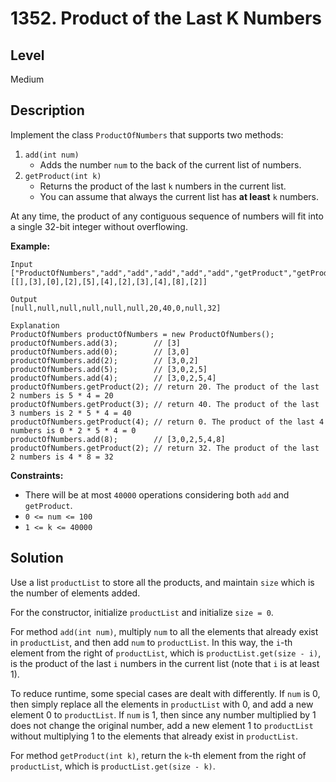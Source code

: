 # 1352. Product of the Last K Numbers
## Level
Medium

## Description
Implement the class `ProductOfNumbers` that supports two methods:

1. `add(int num)`
   * Adds the number `num` to the back of the current list of numbers.
2. `getProduct(int k)`
   * Returns the product of the last `k` numbers in the current list.
   * You can assume that always the current list has **at least** `k` numbers.

At any time, the product of any contiguous sequence of numbers will fit into a single 32-bit integer without overflowing.

**Example:**
```
Input
["ProductOfNumbers","add","add","add","add","add","getProduct","getProduct","getProduct","add","getProduct"]
[[],[3],[0],[2],[5],[4],[2],[3],[4],[8],[2]]

Output
[null,null,null,null,null,null,20,40,0,null,32]

Explanation
ProductOfNumbers productOfNumbers = new ProductOfNumbers();
productOfNumbers.add(3);        // [3]
productOfNumbers.add(0);        // [3,0]
productOfNumbers.add(2);        // [3,0,2]
productOfNumbers.add(5);        // [3,0,2,5]
productOfNumbers.add(4);        // [3,0,2,5,4]
productOfNumbers.getProduct(2); // return 20. The product of the last 2 numbers is 5 * 4 = 20
productOfNumbers.getProduct(3); // return 40. The product of the last 3 numbers is 2 * 5 * 4 = 40
productOfNumbers.getProduct(4); // return 0. The product of the last 4 numbers is 0 * 2 * 5 * 4 = 0
productOfNumbers.add(8);        // [3,0,2,5,4,8]
productOfNumbers.getProduct(2); // return 32. The product of the last 2 numbers is 4 * 8 = 32 
```

**Constraints:**

* There will be at most `40000` operations considering both `add` and `getProduct`.
* `0 <= num <= 100`
* `1 <= k <= 40000`

## Solution
Use a list `productList` to store all the products, and maintain `size` which is the number of elements added.

For the constructor, initialize `productList` and initialize `size = 0`.

For method `add(int num)`, multiply `num` to all the elements that already exist in `productList`, and then add `num` to `productList`. In this way, the `i`-th element from the right of `productList`, which is `productList.get(size - i)`, is the product of the last `i` numbers in the current list (note that `i` is at least 1).

To reduce runtime, some special cases are dealt with differently. If `num` is 0, then simply replace all the elements in `productList` with 0, and add a new element 0 to `productList`. If `num` is 1, then since any number multiplied by 1 does not change the original number, add a new element 1 to `productList` without multiplying 1 to the elements that already exist in `productList`.

For method `getProduct(int k)`, return the `k`-th element from the right of `productList`, which is `productList.get(size - k)`.
